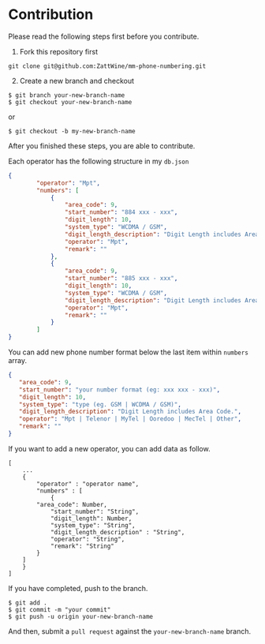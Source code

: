 # Contribution

Please read the following steps first before you contribute.

1. Fork this repository first

```
git clone git@github.com:ZattWine/mm-phone-numbering.git
```

2. Create a new branch and checkout
```
$ git branch your-new-branch-name
$ git checkout your-new-branch-name
```
or
```
$ git checkout -b my-new-branch-name
```
After you finished these steps, you are able to contribute.

Each operator has the following structure in my `db.json`

```json
{
        "operator": "Mpt",
        "numbers": [
            {
                "area_code": 9,
                "start_number": "884 xxx - xxx",
                "digit_length": 10,
                "system_type": "WCDMA / GSM",
                "digit_length_description": "Digit Length includes Area Code.",
                "operator": "Mpt",
                "remark": ""
            },
            {
                "area_code": 9,
                "start_number": "885 xxx - xxx",
                "digit_length": 10,
                "system_type": "WCDMA / GSM",
                "digit_length_description": "Digit Length includes Area Code.",
                "operator": "Mpt",
                "remark": ""
            }
        ]
}
```

You can add new phone number format below the last item within `numbers` array.

```json
{
   "area_code": 9,
   "start_number": "your number format (eg: xxx xxx - xxx)",
   "digit_length": 10,
   "system_type": "type (eg. GSM | WCDMA / GSM)",
   "digit_length_description": "Digit Length includes Area Code.",
   "operator": "Mpt | Telenor | MyTel | Ooredoo | MecTel | Other",
   "remark": ""
}
```

If you want to add a new operator, you can add data as follow.

```
[
    ...
    {
    	"operator" : "operator name",
    	"numbers" : [
    	    {
		"area_code": Number,
    		"start_number": "String",
    		"digit_length": Number,
    		"system_type": "String",
    		"digit_length_description" : "String",
    		"operator": "String",
    		"remark": "String"
	    }
	]
    }
]
```

If you have completed, push to the branch.

```
$ git add .
$ git commit -m "your commit"
$ git push -u origin your-new-branch-name
```

And then, submit a `pull request` against the `your-new-branch-name` branch.

